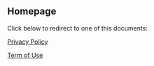 ## Homepage
Click below to redirect to one of this documents:

<a href="/privacy-policy">Privacy Policy </a>

<a href="/privacy-policy">Term of Use </a>